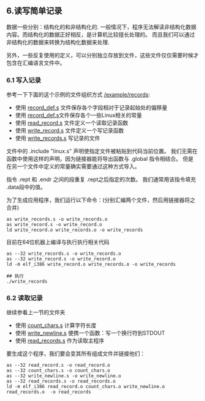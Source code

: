 ## 6.读写简单记录

数据一些分别：结构化的和非结构化的. 
一般情况下，程序无法解读非结构化数据内容。而结构化的数据正好相反，是计算机比较擅长处理的。
而且我们可以通过非结构化的数据来转换为结构化数据来处理.

另外，一些反复使用的定义，可以分别独立存放到文件，这些文件仅仅需要时候才包含在汇编语言文件中。

### 6.1 写入记录
参考一下下面的这个示例的文件组织方式 [/example/records](/example/records):
- 使用 [record_def.s](/example/records/record_def.s) 文件保存各个字段相对于记录起始处的偏移量
- 使用 [record_def.s](/example/records/linux.s)文件保存各个一些Linux相关的常量
- 使用 [read_record.s](/example/records/read_record.s) 文件定义一个读取记录函数
- 使用 [write_record.s](/example/records/write_record.s) 文件定义一个写记录函数
- 使用 [write_records.s](/example/records/write_records.s) 写记录的文件


文件中的  .include "linux.s" 声明使指定文件被粘贴到代码当前位置。
我们无需在函数中使用这样的声明，因为链接器能将导出函数与 .global 指令相结合。 
但是在另一个文件中定义的常量确实需要通过这种方式导入。


指令 .rept 和 .endr 之间的段重复 .rept之后指定的次数。
我们通常用该指令填充 .data段中的值。

为了生成应用程序，我们运行以下命令：(分别汇编两个文件，然后用链接器将之合并)
```
as write_records.s -o write_records.o
as write_record.s -o write_record.o
ld write_record.o write_records.o -o write_records
```

目前在64位机器上编译与执行执行相关代码
```
as --32 write_records.s -o write_records.o
as --32 write_record.s -o write_record.o
ld -m elf_i386 write_record.o write_records.o -o write_records

## 执行
./write_records
```

### 6.2 读取记录
继续参看上一节的文件夹
- 使用 [count_chars.s](/example/records/count_chars.s) 计算字符长度
- 使用 [write_newline.s](/example/records/write_newline.s) 便携一个函数：写一个换行符到STDOUT
- 使用 [read_records.s](/example/records/read_records.s) 作为读取主程序

要生成这个程序，我们要会变其所有组成文件并链接他们：

```
as --32 read_record.s -o read_record.o
as --32 count_chars.s -o count_chars.o
as --32 write_newline.s -o write_newline.o
as --32 read_records.s -o read_records.o
ld -m elf_i386 read_record.o count_chars.o write_newline.o read_records.o  -o read_records
```
